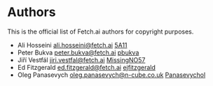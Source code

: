 # Authors

This is the official list of Fetch.ai authors for copyright purposes.

* Ali Hosseini <ali.hosseini@fetch.ai> [5A11](https://github.com/5A11)
* Peter Bukva <peter.bukva@fetch.ai> [pbukva](https://github.com/pbukva) 
* Jiří Vestfál <jiri.vestfal@fetch.ai> [MissingNO57](https://github.com/MissingNO57)
* Ed Fitzgerald <ed.fitzgerald@fetch.ai> [ejfitzgerald](https://github.com/ejfitzgerald)
* Oleg Panasevych <oleg.panasevych@n-cube.co.uk> [Panasevychol](https://github.com/panasevychol)

